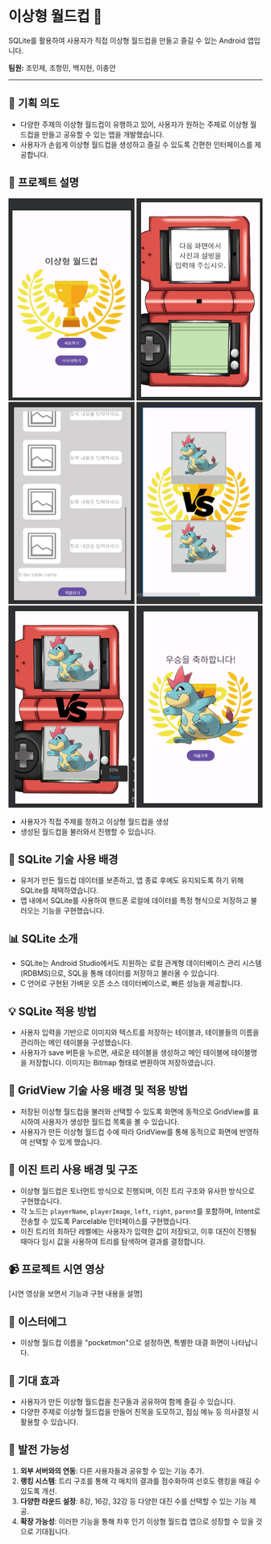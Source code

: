 # 이상형 월드컵 📱

SQLite를 활용하여 사용자가 직접 이상형 월드컵을 만들고 즐길 수 있는 Android 앱입니다.

**팀원:** 조민제, 조항민, 백지헌, 이충안

---

## 📌 기획 의도

- 다양한 주제의 이상형 월드컵이 유행하고 있어, 사용자가 원하는 주제로 이상형 월드컵을 만들고 공유할 수 있는 앱을 개발했습니다.
- 사용자가 손쉽게 이상형 월드컵을 생성하고 즐길 수 있도록 간편한 인터페이스를 제공합니다.

## 📱 프로젝트 설명

<div>
    <img src="readmeimage/스크린샷 2023-11-02 004009.png" width="250" height="400"/>
    <img src="readmeimage/스크린샷 2023-11-02 004023.png" width="250" height="400"/>
    <img src="readmeimage/스크린샷 2023-11-02 004033.png" width="250" height="400"/>
    <img src="readmeimage/스크린샷 2023-11-02 091702.png" width="250" height="400"/>
    <img src="readmeimage/스크린샷 2023-11-02 004056.png" width="250" height="400"/>
    <img src="readmeimage/스크린샷 2023-11-02 004106.png" width="250" height="400"/>
</div>

- 사용자가 직접 주제를 정하고 이상형 월드컵을 생성
- 생성된 월드컵을 불러와서 진행할 수 있습니다.

## 💾 SQLite 기술 사용 배경

- 유저가 만든 월드컵 데이터를 보존하고, 앱 종료 후에도 유지되도록 하기 위해 SQLite를 채택하였습니다.
- 앱 내에서 SQLite를 사용하여 핸드폰 로컬에 데이터를 특정 형식으로 저장하고 불러오는 기능을 구현했습니다.

## 📊 SQLite 소개

- SQLite는 Android Studio에서도 지원하는 로컬 관계형 데이터베이스 관리 시스템(RDBMS)으로, SQL을 통해 데이터를 저장하고 불러올 수 있습니다.
- C 언어로 구현된 가벼운 오픈 소스 데이터베이스로, 빠른 성능을 제공합니다.

## 💡 SQLite 적용 방법

- 사용자 입력을 기반으로 이미지와 텍스트를 저장하는 테이블과, 테이블들의 이름을 관리하는 메인 테이블을 구성했습니다.
- 사용자가 save 버튼을 누르면, 새로운 테이블을 생성하고 메인 테이블에 테이블명을 저장합니다. 이미지는 Bitmap 형태로 변환하여 저장하였습니다.

## 📐 GridView 기술 사용 배경 및 적용 방법

- 저장된 이상형 월드컵을 불러와 선택할 수 있도록 화면에 동적으로 GridView를 표시하여 사용자가 생성한 월드컵 목록을 볼 수 있습니다.
- 사용자가 만든 이상형 월드컵 수에 따라 GridView를 통해 동적으로 화면에 반영하여 선택할 수 있게 했습니다.

## 🌳 이진 트리 사용 배경 및 구조

- 이상형 월드컵은 토너먼트 방식으로 진행되며, 이진 트리 구조와 유사한 방식으로 구현했습니다.
- 각 노드는 `playerName`, `playerImage`, `left`, `right`, `parent`를 포함하며, Intent로 전송할 수 있도록 Parcelable 인터페이스를 구현했습니다.
- 이진 트리의 최하단 레벨에는 사용자가 입력한 값이 저장되고, 이후 대진이 진행될 때마다 임시 값을 사용하여 트리를 탐색하며 결과를 결정합니다.

## 📹 프로젝트 시연 영상

[시연 영상을 보면서 기능과 구현 내용을 설명]

## 🐣 이스터에그

- 이상형 월드컵 이름을 "pocketmon"으로 설정하면, 특별한 대결 화면이 나타납니다.

## 💬 기대 효과

- 사용자가 만든 이상형 월드컵을 친구들과 공유하여 함께 즐길 수 있습니다.
- 다양한 주제로 이상형 월드컵을 만들어 친목을 도모하고, 점심 메뉴 등 의사결정 시 활용할 수 있습니다.

## 🚀 발전 가능성

1. **외부 서버와의 연동**: 다른 사용자들과 공유할 수 있는 기능 추가.
2. **랭킹 시스템**: 트리 구조를 통해 각 매치의 결과를 점수화하여 선호도 랭킹을 매길 수 있도록 개선.
3. **다양한 라운드 설정**: 8강, 16강, 32강 등 다양한 대진 수를 선택할 수 있는 기능 제공.
4. **확장 가능성**: 이러한 기능을 통해 차후 인기 이상형 월드컵 앱으로 성장할 수 있을 것으로 기대됩니다.
